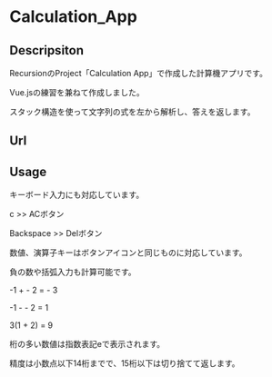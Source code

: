 # Calculation_App

## Descripsiton
RecursionのProject「Calculation App」で作成した計算機アプリです。

Vue.jsの練習を兼ねて作成しました。

スタック構造を使って文字列の式を左から解析し、答えを返します。

## Url

## Usage
キーボード入力にも対応しています。

c  >>  ACボタン

Backspace  >> Delボタン

数値、演算子キーはボタンアイコンと同じものに対応しています。


負の数や括弧入力も計算可能です。

-1 + - 2 = - 3

-1 - - 2 = 1

3(1 + 2) = 9 

桁の多い数値は指数表記eで表示されます。

精度は小数点以下14桁までで、15桁以下は切り捨てて返します。
